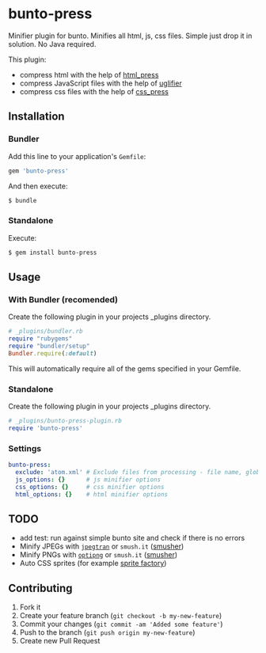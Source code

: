 # bunto-press
Minifier plugin for bunto. Minifies all html, js, css files. Simple just drop it in solution. No Java required.

This plugin:
 - compress html with the help of [html_press](https://github.com/stereobooster/html_press)
 - compress JavaScript files with the help of [uglifier](https://github.com/lautis/uglifier)
 - compress css files with the help of [css_press](https://github.com/stereobooster/css_press)

## Installation

### Bundler
Add this line to your application's `Gemfile`:
```ruby
gem 'bunto-press'
```

And then execute:
```bash
$ bundle
```

### Standalone
Execute:
```bash
$ gem install bunto-press
```

## Usage

### With Bundler (recomended)
Create the following plugin in your projects _plugins directory.

```ruby
# _plugins/bundler.rb
require "rubygems"
require "bundler/setup"
Bundler.require(:default)
```

This will automatically require all of the gems specified in your Gemfile.

### Standalone
Create the following plugin in your projects _plugins directory.

```ruby
# _plugins/bunto-press-plugin.rb
require 'bunto-press'
```

### Settings

```yaml
bunto-press:
  exclude: 'atom.xml' # Exclude files from processing - file name, glob pattern or array of file names and glob patterns
  js_options: {}      # js minifier options
  css_options: {}     # css minifier options
  html_options: {}    # html minifier options
```

## TODO
 - add test: run against simple bunto site and check if there is no errors
 - Minify JPEGs with [`jpegtran`](/cmer/jpegtran) or `smush.it` ([smusher](/grosser/smusher))
 - Minify PNGs with [`optipng`](/martinkozak/optipng) or `smush.it` ([smusher](/grosser/smusher))
 - Auto CSS sprites (for example [sprite factory](/jakesgordon/sprite-factory/))

## Contributing
1. Fork it
2. Create your feature branch (`git checkout -b my-new-feature`)
3. Commit your changes (`git commit -am 'Added some feature'`)
4. Push to the branch (`git push origin my-new-feature`)
5. Create new Pull Request
